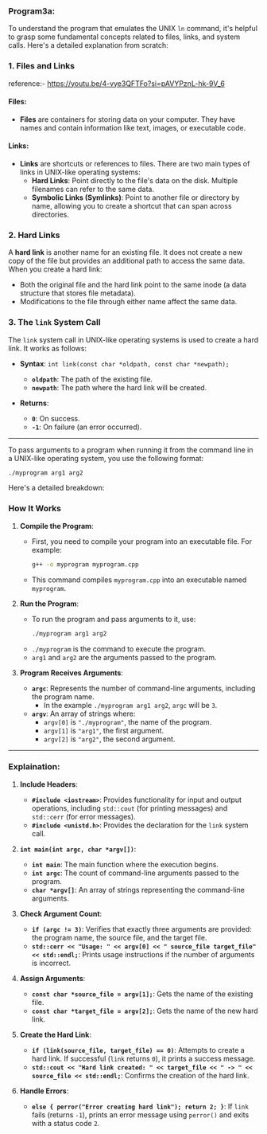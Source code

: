 ### **Program3a**:

To understand the program that emulates the UNIX `ln` command, it's helpful to grasp some fundamental concepts related to files, links, and system calls. Here's a detailed explanation from scratch:

### **1. Files and Links**

reference:- <https://youtu.be/4-vye3QFTFo?si=pAVYPznL-hk-9V_6>

#### **Files**:
- **Files** are containers for storing data on your computer. They have names and contain information like text, images, or executable code.

#### **Links**:
- **Links** are shortcuts or references to files. There are two main types of links in UNIX-like operating systems:
  - **Hard Links**: Point directly to the file's data on the disk. Multiple filenames can refer to the same data.
  - **Symbolic Links (Symlinks)**: Point to another file or directory by name, allowing you to create a shortcut that can span across directories.

### **2. Hard Links**

A **hard link** is another name for an existing file. It does not create a new copy of the file but provides an additional path to access the same data. When you create a hard link:
- Both the original file and the hard link point to the same inode (a data structure that stores file metadata).
- Modifications to the file through either name affect the same data.

### **3. The `link` System Call**

The `link` system call in UNIX-like operating systems is used to create a hard link. It works as follows:
- **Syntax**: `int link(const char *oldpath, const char *newpath);`
  - **`oldpath`**: The path of the existing file.
  - **`newpath`**: The path where the hard link will be created.

- **Returns**:
  - **`0`**: On success.
  - **`-1`**: On failure (an error occurred).
 
---

To pass arguments to a program when running it from the command line in a UNIX-like operating system, you use the following format:

```bash
./myprogram arg1 arg2
```

Here's a detailed breakdown:

### **How It Works**

1. **Compile the Program**:
   - First, you need to compile your program into an executable file. For example:
     ```bash
     g++ -o myprogram myprogram.cpp
     ```
   - This command compiles `myprogram.cpp` into an executable named `myprogram`.

2. **Run the Program**:
   - To run the program and pass arguments to it, use:
     ```bash
     ./myprogram arg1 arg2
     ```
   - `./myprogram` is the command to execute the program.
   - `arg1` and `arg2` are the arguments passed to the program.

3. **Program Receives Arguments**:
   - **`argc`**: Represents the number of command-line arguments, including the program name.
     - In the example `./myprogram arg1 arg2`, `argc` will be `3`.
   - **`argv`**: An array of strings where:
     - `argv[0]` is `"./myprogram"`, the name of the program.
     - `argv[1]` is `"arg1"`, the first argument.
     - `argv[2]` is `"arg2"`, the second argument.


---

### **Explaination**:

1. **Include Headers**:
   - **`#include <iostream>`**: Provides functionality for input and output operations, including `std::cout` (for printing messages) and `std::cerr` (for error messages).
   - **`#include <unistd.h>`**: Provides the declaration for the `link` system call.

2. **`int main(int argc, char *argv[])`**:
   - **`int main`**: The main function where the execution begins.
   - **`int argc`**: The count of command-line arguments passed to the program.
   - **`char *argv[]`**: An array of strings representing the command-line arguments.

3. **Check Argument Count**:
   - **`if (argc != 3)`**: Verifies that exactly three arguments are provided: the program name, the source file, and the target file.
   - **`std::cerr << "Usage: " << argv[0] << " source_file target_file" << std::endl;`**: Prints usage instructions if the number of arguments is incorrect.

4. **Assign Arguments**:
   - **`const char *source_file = argv[1];`**: Gets the name of the existing file.
   - **`const char *target_file = argv[2];`**: Gets the name of the new hard link.

5. **Create the Hard Link**:
   - **`if (link(source_file, target_file) == 0)`**: Attempts to create a hard link. If successful (`link` returns `0`), it prints a success message.
   - **`std::cout << "Hard link created: " << target_file << " -> " << source_file << std::endl;`**: Confirms the creation of the hard link.

6. **Handle Errors**:
   - **`else { perror("Error creating hard link"); return 2; }`**: If `link` fails (returns `-1`), prints an error message using `perror()` and exits with a status code `2`.
